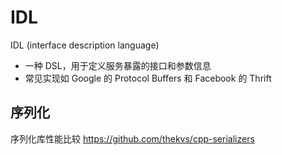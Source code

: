 # IDL

IDL (interface description language)
* 一种 DSL，用于定义服务暴露的接口和参数信息
* 常见实现如 Google 的 Protocol Buffers 和 Facebook 的 Thrift




## 序列化

序列化库性能比较 https://github.com/thekvs/cpp-serializers









